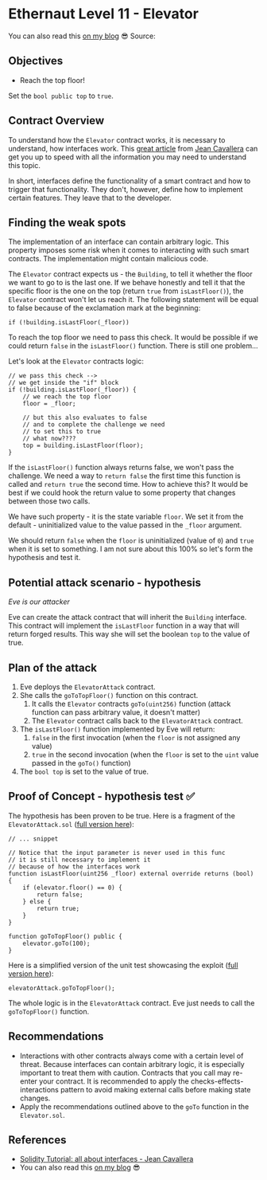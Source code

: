 # Ethernaut Level 11 - Elevator

You can also read this
[on my blog](https://wizzardhat.com/ethernaut-level-11-elevator/) 😎 Source:

## Objectives

- Reach the top floor!

Set the `bool public top` to `true`.

## Contract Overview

To understand how the `Elevator` contract works, it is necessary to understand,
how interfaces work. This
[great article](https://medium.com/coinmonks/solidity-tutorial-all-about-interfaces-f547d2869499)
from [Jean Cavallera](https://twitter.com/JeanCavallera) can get you up to speed
with all the information you may need to understand this topic.

In short, interfaces define the functionality of a smart contract and how to
trigger that functionality. They don't, however, define how to implement certain
features. They leave that to the developer.

## Finding the weak spots

The implementation of an interface can contain arbitrary logic. This property
imposes some risk when it comes to interacting with such smart contracts. The
implementation might contain malicious code.

The `Elevator` contract expects us - the `Building`, to tell it whether the
floor we want to go to is the last one. If we behave honestly and tell it that
the specific floor is the one on the top (return `true` from `isLastFloor()`),
the `Elevator` contract won't let us reach it. The following statement will be
equal to false because of the exclamation mark at the beginning:

```solidity
if (!building.isLastFloor(_floor))
```

To reach the top floor we need to pass this check. It would be possible if we
could return `false` in the `isLastFloor()` function. There is still one
problem...

Let's look at the `Elevator` contracts logic:

```solidity
// we pass this check -->
// we get inside the "if" block
if (!building.isLastFloor(_floor)) {
	// we reach the top floor
	floor = _floor;

	// but this also evaluates to false
	// and to complete the challenge we need
	// to set this to true
	// what now????
	top = building.isLastFloor(floor);
}
```

If the `isLastFloor()` function always returns false, we won't pass the
challenge. We need a way to `return false` the first time this function is
called and `return true` the second time. How to achieve this? It would be best
if we could hook the return value to some property that changes between those
two calls.

We have such property - it is the state variable `floor`. We set it from the
default - uninitialized value to the value passed in the `_floor` argument.

We should return `false` when the `floor` is uninitialized (value of `0`) and
`true` when it is set to something. I am not sure about this 100% so let's form
the hypothesis and test it.

## Potential attack scenario - hypothesis

_Eve is our attacker_

Eve can create the attack contract that will inherit the `Building` interface.
This contract will implement the `isLastFloor` function in a way that will
return forged results. This way she will set the boolean `top` to the value of
true.

## Plan of the attack

1. Eve deploys the `ElevatorAttack` contract.
2. She calls the `goToTopFloor()` function on this contract.
   1. It calls the `Elevator` contracts `goTo(uint256)` function (attack
      function can pass arbitrary value, it doesn't matter)
   2. The `Elevator` contract calls back to the `ElevatorAttack` contract.
3. The `isLastFloor()` function implemented by Eve will return:
   1. `false` in the first invocation (when the `floor` is not assigned any
      value)
   2. `true` in the second invocation (when the `floor` is set to the `uint`
      value passed in the `goTo()` function)
4. The `bool top` is set to the value of true.

## Proof of Concept - hypothesis test ✅

The hypothesis has been proven to be true. Here is a fragment of the
`ElevatorAttack.sol`
([full version here](https://github.com/ChmielewskiKamil/ethernaut-foundry/tree/main/src/levels/11-Elevator/ElevatorAttack.sol)):

```solidity
// ... snippet

// Notice that the input parameter is never used in this func
// it is still necessary to implement it
// because of how the interfaces work
function isLastFloor(uint256 _floor) external override returns (bool) {
	if (elevator.floor() == 0) {
		return false;
	} else {
		return true;
	}
}

function goToTopFloor() public {
	elevator.goTo(100);
}
```

Here is a simplified version of the unit test showcasing the exploit
([full version here](https://github.com/ChmielewskiKamil/ethernaut-foundry/blob/main/test/11-Elevator.t.sol)):

```solidity
elevatorAttack.goToTopFloor();
```

The whole logic is in the `ElevatorAttack` contract. Eve just needs to call the
`goToTopFloor()` function.

## Recommendations

- Interactions with other contracts always come with a certain level of threat.
  Because interfaces can contain arbitrary logic, it is especially important to
  treat them with caution. Contracts that you call may re-enter your contract.
  It is recommended to apply the checks-effects-interactions pattern to avoid
  making external calls before making state changes.
- Apply the recommendations outlined above to the `goTo` function in the
  `Elevator.sol`.

## References

- [Solidity Tutorial: all about interfaces - Jean Cavallera](https://medium.com/coinmonks/solidity-tutorial-all-about-interfaces-f547d2869499)
- You can also read this
  [on my blog](https://wizzardhat.com/ethernaut-level-11-elevator/) 😎
